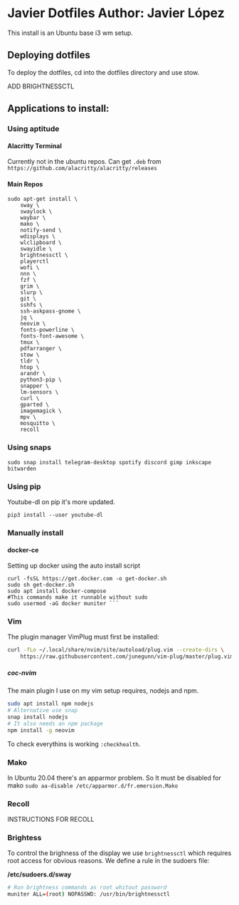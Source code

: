 # Javier Dotfiles Author: Javier López

This install is an Ubuntu base i3 wm setup.

## Deploying dotfiles
To deploy the dotfiles, cd into the dotfiles directory and use stow. 

ADD BRIGHTNESSCTL

## Applications to install:

### Using aptitude

#### Alacritty Terminal

Currently not in the ubuntu repos. Can get `.deb` from `https://github.com/alacritty/alacritty/releases`

#### Main Repos

```
sudo apt-get install \
	sway \
	swaylock \
	waybar \
	mako \
    notify-send \
	wdisplays \
	wlclipboard \
	swayidle \
	brightnessctl \ 
	playerctl
	wofi \
	nnn \
	fzf \
	grim \
	slurp \
	git \
	sshfs \
	ssh-askpass-gnome \
	jq \
	neovim \
	fonts-powerline \
    fonts-font-awesome \
	tmux \
	pdfarranger \
	stow \
	tldr \
	htop \
	arandr \
	python3-pip \
	snapper \
	lm-sensors \
	curl \
	gparted \
	imagemagick \
	mpv \
	mosquitto \
	recoll
```
### Using snaps
```
sudo snap install telegram-desktop spotify discord gimp inkscape bitwarden
```

### Using pip
Youtube-dl on pip it's more updated.
```
pip3 install --user youtube-dl
```

### Manually install

#### docker-ce
Setting up docker using the auto install script
```
curl -fsSL https://get.docker.com -o get-docker.sh
sudo sh get-docker.sh
sudo apt install docker-compose
#This commands make it runnable without sudo
sudo usermod -aG docker muniter ```
```
### Vim
The plugin manager VimPlug must first be installed:

```bash
curl -fLo ~/.local/share/nvim/site/autoload/plug.vim --create-dirs \
    https://raw.githubusercontent.com/junegunn/vim-plug/master/plug.vim
```

##### coc-nvim

The main plugin I use on my vim setup requires, nodejs and npm.

```bash
sudo apt install npm nodejs
# Alternative use snap
snap install nodejs 
# It also needs an npm package
npm install -g neovim
```

To check everythins is working `:checkhealth`.

### Mako

In Ubuntu 20.04 there's an apparmor problem. So It must be disabled for mako `sudo aa-disable /etc/apparmor.d/fr.emersion.Mako`

### Recoll

INSTRUCTIONS FOR RECOLL

### Brightess

To control the brighness of the display we use `brightnessctl` which requires root access for obvious reasons. We define a rule in the sudoers file:

**/etc/sudoers.d/sway**

```bash
# Run brightness commands as root whitout password
muniter ALL=(root) NOPASSWD: /usr/bin/brightnessctl
```
